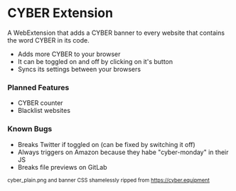 # CYBER Extension

A WebExtension that adds a CYBER banner to every website that contains the word CYBER in its code.

- Adds more CYBER to your browser
- It can be toggled on and off by clicking on it's button
- Syncs its settings between your browsers

### Planned Features
- CYBER counter
- Blacklist websites

### Known Bugs
- Breaks Twitter if toggled on (can be fixed by switching it off)
- Always triggers on Amazon because they habe "cyber-monday" in their JS
- Breaks file previews on GitLab

<sup>cyber_plain.png and banner CSS shamelessly ripped from <https://cyber.equipment></sup>
